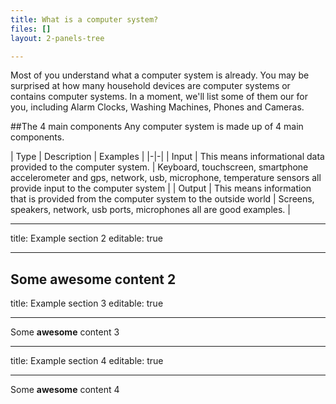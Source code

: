 ```yaml
---
title: What is a computer system?
files: []
layout: 2-panels-tree

---
```

Most of you understand what a computer system is already. You may be surprised at how many household devices are computer systems or contains computer systems. In a moment, we'll list some of them our for you, including Alarm Clocks, Washing Machines, Phones and Cameras.

##The 4 main components
Any computer system is made up of 4 main components.

| Type | Description | Examples |
|-|-|
| Input | This means informational data provided to the computer system. | Keyboard, touchscreen, smartphone accelerometer and gps, network, usb, microphone, temperature sensors all provide input to the computer system |
| Output | This means information that is provided from the computer system to the outside world | Screens, speakers, network, usb ports, microphones all are good examples. |



---
title: Example section 2
editable: true

---
Some **awesome** content 2
---
title: Example section 3
editable: true

---
Some **awesome** content 3

---
title: Example section 4
editable: true

---
Some **awesome** content 4
